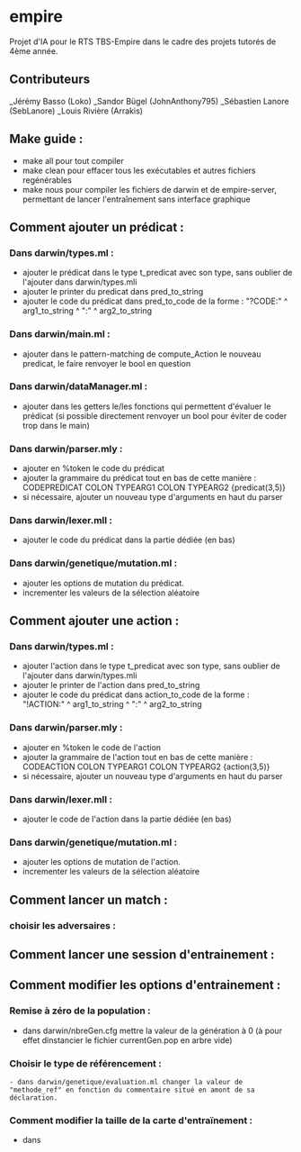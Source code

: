 # empire
Projet d'IA pour le RTS TBS-Empire dans le cadre des projets tutorés de 4ème année.

## Contributeurs
_Jérémy Basso (Loko)
_Sandor Bügel (JohnAnthony795)
_Sébastien Lanore (SebLanore)
_Louis Rivière (Arrakis)

## Make guide :

 - make all pour tout compiler
 - make clean pour effacer tous les exécutables et autres fichiers regénérables
 - make nous pour compiler les fichiers de darwin et de empire-server, permettant de lancer l'entraînement sans interface graphique


## Comment ajouter un prédicat :

### Dans darwin/types.ml : 
 - ajouter le prédicat dans le type t_predicat avec son type, sans oublier de l'ajouter dans darwin/types.mli
 - ajouter le printer du predicat dans pred_to_string
 - ajouter le code du prédicat dans pred_to_code de la forme : "?CODE:" ^ arg1_to_string ^ ":" ^ arg2_to_string
    
### Dans darwin/main.ml :
  - ajouter dans le pattern-matching de compute_Action le nouveau predicat, le faire renvoyer le bool en question 

### Dans darwin/dataManager.ml : 
- ajouter dans les getters le/les fonctions qui permettent d'évaluer le prédicat (si possible directement renvoyer un bool pour éviter de coder trop dans le main)
 
### Dans darwin/parser.mly : 
 - ajouter en %token le code du prédicat
 - ajouter la grammaire du prédicat tout en bas de cette manière : CODEPREDICAT COLON TYPEARG1 COLON TYPEARG2 {predicat($3,$5)} 
 - si nécessaire, ajouter un nouveau type d'arguments en haut du parser
 
### Dans darwin/lexer.mll :
  - ajouter le code du prédicat dans la partie dédiée (en bas)
### Dans darwin/genetique/mutation.ml :
  - ajouter les options de mutation du prédicat.
  - incrementer les valeurs de la sélection aléatoire


## Comment ajouter une action :
### Dans darwin/types.ml : 
 - ajouter l'action dans le type t_predicat avec son type, sans oublier de l'ajouter dans darwin/types.mli
 - ajouter le printer de l'action dans pred_to_string
 - ajouter le code du prédicat dans action_to_code de la forme : "!ACTION:" ^ arg1_to_string ^ ":" ^ arg2_to_string
 
### Dans darwin/parser.mly : 
 - ajouter en %token le code de l'action
 - ajouter la grammaire de l'action tout en bas de cette manière : CODEACTION COLON TYPEARG1 COLON TYPEARG2 {action($3,$5)} 
 - si nécessaire, ajouter un nouveau type d'arguments en haut du parser
 
### Dans darwin/lexer.mll :
  - ajouter le code de l'action dans la partie dédiée (en bas)
  
### Dans darwin/genetique/mutation.ml :
  - ajouter les options de mutation de l'action.
  - incrementer les valeurs de la sélection aléatoire
  
## Comment lancer un match :
### choisir les adversaires :

## Comment lancer une session d'entrainement : 

## Comment modifier les options d'entrainement :
### Remise à zéro de la population :
   - dans darwin/nbreGen.cfg mettre la valeur de la génération à 0 (à pour effet dinstancier le fichier currentGen.pop en arbre vide)
### Choisir le type de référencement : 
    - dans darwin/genetique/evaluation.ml changer la valeur de "methode_ref" en fonction du commentaire situé en amont de sa déclaration.
### Comment modifier la taille de la carte d'entraïnement :
   - dans 
